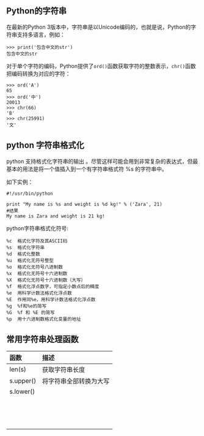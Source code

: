 ## Python的字符串

在最新的Python 3版本中，字符串是以Unicode编码的，也就是说，Python的字符串支持多语言，例如：

```
>>> print('包含中文的str')
包含中文的str
```

对于单个字符的编码，Python提供了`ord()`函数获取字符的整数表示，`chr()`函数把编码转换为对应的字符：

```
>>> ord('A')
65
>>> ord('中')
20013
>>> chr(66)
'B'
>>> chr(25991)
'文'
```

## python 字符串格式化

python 支持格式化字符串的输出 。尽管这样可能会用到非常复杂的表达式，但最基本的用法是将一个值插入到一个有字符串格式符 %s 的字符串中。

如下实例：

```
#!/usr/bin/python

print "My name is %s and weight is %d kg!" % ('Zara', 21)
#结果
My name is Zara and weight is 21 kg!
```

python字符串格式化符号:

```
%c  格式化字符及其ASCII码
%s  格式化字符串
%d  格式化整数
%u  格式化无符号整型
%o  格式化无符号八进制数
%x  格式化无符号十六进制数
%X  格式化无符号十六进制数（大写）
%f  格式化浮点数字，可指定小数点后的精度
%e  用科学计数法格式化浮点数
%E  作用同%e，用科学计数法格式化浮点数
%g  %f和%e的简写
%G  %f 和 %E 的简写
%p  用十六进制数格式化变量的地址
```

## 常用字符串处理函数

| 函数 | 描述 |
| :--- | :--- |
| len\(s\) | 获取字符串长度 |
| s.upper\(\) | 将字符串全部转换为大写 |
| s.lower\(\) |  |
|  |  |
|  |  |
|  |  |
|  |  |
|  |  |
|  |  |
|  |  |
|  |  |
|  |  |
|  |  |
|  |  |
|  |  |
|  |  |
|  |  |



